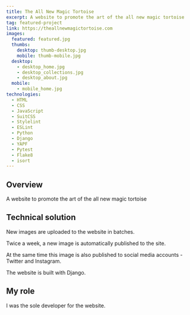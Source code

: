 ```yaml
---
title: The All New Magic Tortoise
excerpt: A website to promote the art of the all new magic tortoise
tag: featured-project
link: https://theallnewmagictortoise.com
images:
  featured: featured.jpg
  thumbs:
    desktop: thumb-desktop.jpg
    mobile: thumb-mobile.jpg
  desktop:
    - desktop_home.jpg
    - desktop_collections.jpg
    - desktop_about.jpg
  mobile:
    - mobile_home.jpg
technologies:
  - HTML
  - CSS
  - JavaScript
  - SuitCSS
  - Stylelint
  - ESLint
  - Python
  - Django
  - YAPF
  - Pytest
  - Flake8
  - isort
---
```


## Overview

A website to promote the art of the all new magic tortoise


## Technical solution

New images are uploaded to the website in batches.

Twice a week, a new image is automatically published to the site.

At the same time this image is also published to social media accounts - Twitter and Instagram.

The website is built with Django.


## My role

I was the sole developer for the website.
